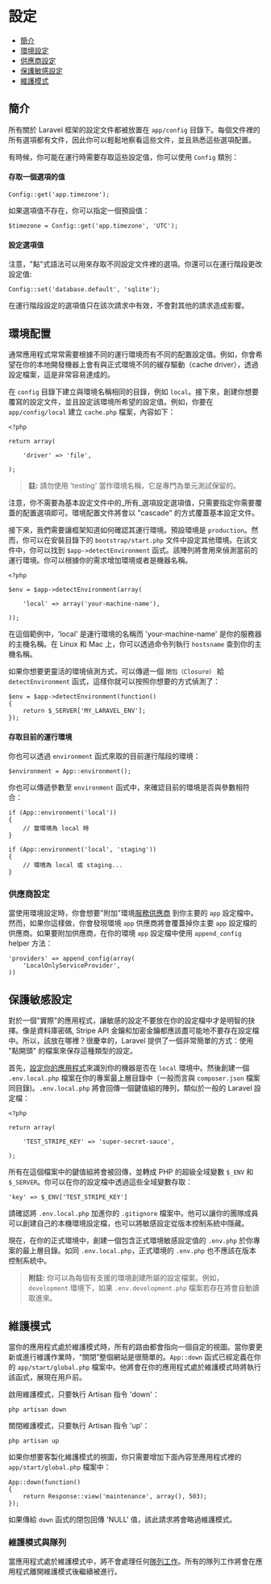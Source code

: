 # 設定

- [簡介](#introduction)
- [環境設定](#environment-configuration)
- [供應商設定](#provider-configuration)
- [保護敏感設定](#protecting-sensitive-configuration)
- [維護模式](#maintenance-mode)

<a name="introduction"></a>
## 簡介

所有關於 Laravel 框架的設定文件都被放置在 `app/config` 目錄下。每個文件裡的所有選項都有文件，因此你可以輕鬆地察看這些文件，並且熟悉這些選項配置。

有時候，你可能在運行時需要存取這些設定值，你可以使用 `Config` 類別：

#### 存取一個選項的值

	Config::get('app.timezone');

如果選項值不存在，你可以指定一個預設值：

	$timezone = Config::get('app.timezone', 'UTC');

#### 設定選項值

注意，"點"式語法可以用來存取不同設定文件裡的選項。你還可以在運行階段更改設定值:

	Config::set('database.default', 'sqlite');

在運行階段設定的選項值只在該次請求中有效，不會對其他的請求造成影響。

<a name="environment-configuration"></a>
## 環境配置
通常應用程式常常需要根據不同的運行環境而有不同的配置設定值。例如，你會希望在你的本地開發機器上會有與正式環境不同的緩存驅動（cache driver），透過設定檔案，這是非常容易達成的。

在 `config` 目錄下建立與環境名稱相同的目錄，例如 `local`。接下來，創建你想要覆寫的設定文件，並且設定該環境所希望的設定值。例如，你要在 `app/config/local` 建立 `cache.php` 檔案，內容如下：

	<?php

	return array(

		'driver' => 'file',

	);

> **註:** 請勿使用 'testing' 當作環境名稱，它是專門為單元測試保留的。

注意，你不需要為基本設定文件中的_所有_選項設定選項值，只需要指定你需要覆蓋的配置選項即可。環境配置文件將會以 "cascade" 的方式覆蓋基本設定文件。

接下來，我們需要讓框架知道如何確認其運行環境。預設環境是 `production`。然而，你可以在安裝目錄下的 `bootstrap/start.php` 文件中設定其他環境。在該文件中，你可以找到 `$app->detectEnvironment` 函式。該陣列將會用來偵測當前的運行環境。你可以根據你的需求增加環境或者是機器名稱。

    <?php

    $env = $app->detectEnvironment(array(

        'local' => array('your-machine-name'),

    ));

在這個範例中，'local' 是運行環境的名稱而 'your-machine-name' 是你的服務器的主機名稱。在 Linux 和 Mac 上，你可以透過命令列執行 `hostsname` 查到你的主機名稱。

如果你想要更靈活的環境偵測方式，可以傳遞一個 `閉包（Closure）` 給 `detectEnvironment` 函式，這樣你就可以按照你想要的方式偵測了：

	$env = $app->detectEnvironment(function()
	{
		return $_SERVER['MY_LARAVEL_ENV'];
	});

#### 存取目前的運行環境

你也可以透過 `environment` 函式來取的目前運行階段的環境：

	$environment = App::environment();

你也可以傳遞參數至 `environment` 函式中，來確認目前的環境是否與參數相符合：

	if (App::environment('local'))
	{
		// 當環境為 local 時
	}

	if (App::environment('local', 'staging'))
	{
		// 環境為 local 或 staging...
	}

<a name="provider-configuration"></a>
### 供應商設定

當使用環境設定時，你會想要"附加"環境[服務供應商](/docs/ioc#service-providers) 到你主要的 `app` 設定檔中。然而，如果你這樣做，你會發現環境 `app` 供應商將會覆蓋掉你主要 `app` 設定檔的供應商。如果要附加供應商，在你的環境 `app` 設定檔中使用 `append_config` helper 方法：

	'providers' => append_config(array(
		'LocalOnlyServiceProvider',
	))

<a name="protecting-sensitive-configuration"></a>
## 保護敏感設定

對於一個"實際"的應用程式，讓敏感的設定不要放在你的設定檔中才是明智的抉擇。像是資料庫密碼, Stripe API 金鑰和加密金鑰都應該盡可能地不要存在設定檔中。所以，該放在哪裡？很慶幸的，Laravel 提供了一個非常簡單的方式：使用 "點開頭" 的檔案來保存這種類型的設定。

首先，[設定你的應用程式](/docs/configuration#environment-configuration)來識別你的機器是否在 `local` 環境中。然後創建一個 `.env.local.php` 檔案在你的專案最上層目錄中（一般而言與 `composer.json` 檔案同目錄)。`.env.local.php` 將會回傳一個鍵值組的陣列，類似於一般的 Laravel 設定檔：

	<?php

	return array(

		'TEST_STRIPE_KEY' => 'super-secret-sauce',

	);


所有在這個檔案中的鍵值組將會被回傳，並轉成 PHP 的超級全域變數 `$_ENV` 和 `$_SERVER`。你可以在你的設定檔中透過這些全域變數存取：

	'key' => $_ENV['TEST_STRIPE_KEY']

請確認將 `.env.local.php` 加進你的 	`.gitignore` 檔案中。他可以讓你的團隊成員可以創建自己的本機環境設定檔，也可以將敏感設定從版本控制系統中隱藏。

現在，在你的正式環境中，創建一個包含正式環境敏感設定值的 `.env.php` 於你專案的最上層目錄。如同 `.env.local.php`，正式環境的 `.env.php` 也不應該在版本控制系統中。

> **附註:** 你可以為每個有支援的環境創建所屬的設定檔案。例如，`development` 環境下，如果 `.env.development.php` 檔案若存在將會自動讀取進來。

<a name="maintenance-mode"></a>
## 維護模式

當你的應用程式處於維護模式時，所有的路由都會指向一個自定的視圖。當你要更新或進行維護作業時，“關閉”整個網站是很簡單的。`App::down` 函式已經定義在你的 `app/start/global.php` 檔案中。他將會在你的應用程式處於維護模式時將執行該函式，展現在用戶前。

啟用維護模式，只要執行 Artisan 指令 'down'：

	php artisan down

關閉維護模式，只要執行 Artisan 指令 'up'：

	php artisan up

如果你想要客製化維護模式的視圖，你只需要增加下面內容至應用程式裡的 `app/start/global.php` 檔案中：

	App::down(function()
	{
		return Response::view('maintenance', array(), 503);
	});

如果傳給 `down` 函式的閉包回傳 'NULL' 值，該此請求將會略過維護模式。

### 維護模式與隊列

當應用程式處於維護模式中，將不會處理任何[隊列工作](/docs/queues)。所有的隊列工作將會在應用程式離開維護模式後繼續被進行。